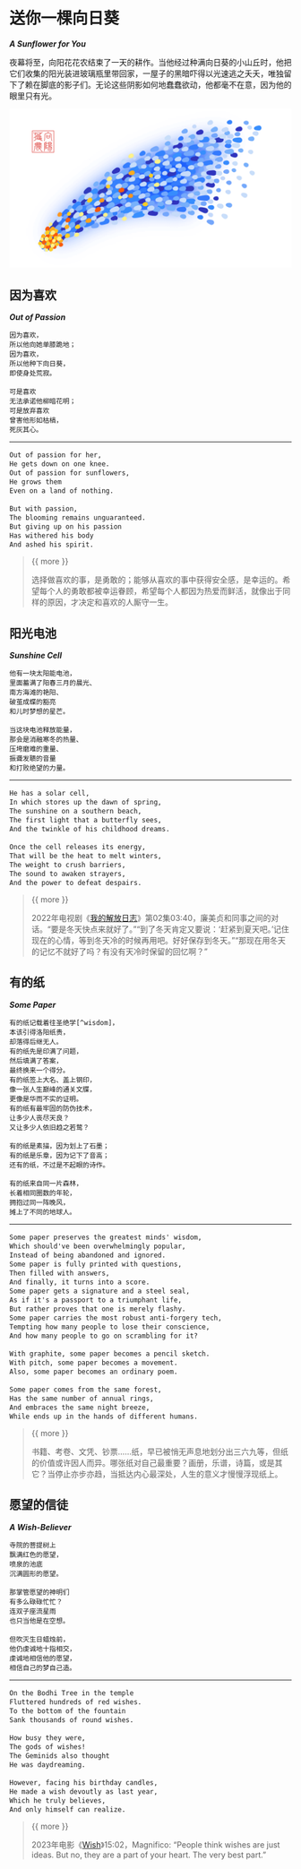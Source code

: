 <!-- Created by 向阳花花农 (The Sunflorist) on 2024-11-22. -->
<!-- The Sunflorist's Shangri-La © 2024 by The Sunflorist is licensed under CC BY-NC-SA 4.0, all rights reserved. -->

# 送你一棵向日葵

***A Sunflower for You***

夜幕将至，向阳花花农结束了一天的耕作。当他经过种满向日葵的小山丘时，他把它们收集的阳光装进玻璃瓶里带回家，一屋子的黑暗吓得以光速逃之夭夭，唯独留下了赖在脚底的影子们。无论这些阴影如何地蠢蠢欲动，他都毫不在意，因为他的眼里只有光。

<img src="../_images/Comet.png" alt="Comet" class="bg-transparent align-center">

## 因为喜欢

***Out of Passion***

<!-- 广州 2024-10-03 -->

```{line-block}
因为喜欢，
所以他向她单膝跪地；
因为喜欢，
所以他种下向日葵，
即使身处荒寂。

可是喜欢
无法承诺他柳暗花明；
可是放弃喜欢
曾害他形如枯槁，
死灰其心。
```

---

```{line-block}
Out of passion for her,
He gets down on one knee.
Out of passion for sunflowers,
He grows them
Even on a land of nothing.

But with passion,
The blooming remains unguaranteed.
But giving up on his passion
Has withered his body
And ashed his spirit.
```

> {{ more }}
>
> 选择做喜欢的事，是勇敢的；能够从喜欢的事中获得安全感，是幸运的。希望每个人的勇敢都被幸运眷顾，希望每个人都因为热爱而鲜活，就像出于同样的原因，才决定和喜欢的人厮守一生。

## 阳光电池

***Sunshine Cell***

<!-- 广州 2024-10-08 -->

```{line-block}
他有一块太阳能电池，
里面蓄满了阳春三月的晨光、
南方海滩的艳阳、
破茧成蝶的豁亮
和儿时梦想的星芒。

当这块电池释放能量，
那会是消融寒冬的热量、
压垮磨难的重量、
振聋发聩的音量
和打败绝望的力量。
```

---

```{line-block}
He has a solar cell,
In which stores up the dawn of spring,
The sunshine on a southern beach,
The first light that a butterfly sees,
And the twinkle of his childhood dreams.

Once the cell releases its energy,
That will be the heat to melt winters,
The weight to crush barriers,
The sound to awaken strayers,
And the power to defeat despairs.
```

> {{ more }}
>
> 2022年电视剧《[我的解放日志](https://movie.douban.com/subject/35322421)》第02集03:40，廉美贞和同事之间的对话。“要是冬天快点来就好了。”“到了冬天肯定又要说：‘赶紧到夏天吧。’记住现在的心情，等到冬天冷的时候再用吧。好好保存到冬天。”“那现在用冬天的记忆不就好了吗？有没有天冷时保留的回忆啊？”

## 有的纸

***Some Paper***

<!-- 广州 2024-11-02 -->

```{line-block}
有的纸记载着往圣绝学[^wisdom]，
本该引得洛阳纸贵，
却落得后继无人。
有的纸先是印满了问题，
然后填满了答案，
最终换来一个得分。
有的纸签上大名、盖上钢印，
像一张人生巅峰的通关文牒，
更像是华而不实的证明。
有的纸有最牢固的防伪技术，
让多少人丧尽天良？
又让多少人依旧趋之若鹜？

有的纸是素描，因为划上了石墨；
有的纸是乐章，因为记下了音高；
还有的纸，不过是不起眼的诗作。

有的纸来自同一片森林，
长着相同圈数的年轮，
拥抱过同一阵晚风，
摊上了不同的地球人。
```

[^wisdom]: “往圣绝学”出自【北宋】张载《[横渠四句](https://hanyu.baidu.com/shici/detail?pid=304896ec1a1799aa53623a9f93e4543e)》。

---

```{line-block}
Some paper preserves the greatest minds' wisdom,
Which should've been overwhelmingly popular,
Instead of being abandoned and ignored.
Some paper is fully printed with questions,
Then filled with answers,
And finally, it turns into a score.
Some paper gets a signature and a steel seal,
As if it's a passport to a triumphant life,
But rather proves that one is merely flashy.
Some paper carries the most robust anti-forgery tech,
Tempting how many people to lose their conscience,
And how many people to go on scrambling for it?

With graphite, some paper becomes a pencil sketch.
With pitch, some paper becomes a movement.
Also, some paper becomes an ordinary poem.

Some paper comes from the same forest,
Has the same number of annual rings,
And embraces the same night breeze,
While ends up in the hands of different humans.
```

> {{ more }}
>
> 书籍、考卷、文凭、钞票……纸，早已被悄无声息地划分出三六九等，但纸的价值或许因人而异。哪张纸对自己最重要？画册，乐谱，诗篇，或是其它？当停止亦步亦趋，当抵达内心最深处，人生的意义才慢慢浮现纸上。

## 愿望的信徒

***A Wish-Believer***

<!-- 广州 2024-11-25 -->

```{line-block}
寺院的菩提树上
飘满红色的愿望，
喷泉的池底
沉满圆形的愿望。

那掌管愿望的神明们
有多么碌碌忙忙？
连双子座流星雨
也只当他是在空想。

但吹灭生日蜡烛前，
他仍虔诚地十指相交，
虔诚地相信他的愿望，
相信自己的梦自己造。
```

---

```{line-block}
On the Bodhi Tree in the temple
Fluttered hundreds of red wishes.
To the bottom of the fountain
Sank thousands of round wishes.

How busy they were,
The gods of wishes!
The Geminids also thought
He was daydreaming.

However, facing his birthday candles,
He made a wish devoutly as last year,
Which he truly believes,
And only himself can realize.
```

> {{ more }}
>
> 2023年电影《[Wish](https://movie.douban.com/subject/36090455)》15:02，Magnifico: “People think wishes are just ideas. But no, they are a part of your heart. The very best part.”

